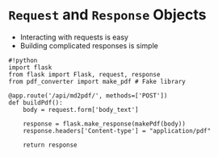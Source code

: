 <style type="text/css">
.highlighttable {
	line-height: 1.1em;
}
</style>

`Request` and `Response` Objects
================================

- Interacting with requests is easy
- Building complicated responses is simple

<!--  -->

	#!python
	import flask
	from flask import Flask, request, response
	from pdf_converter import make_pdf # Fake library

	@app.route('/api/md2pdf/', methods=['POST'])
	def buildPdf():
	    body = request.form['body_text']

	    response = flask.make_response(makePdf(body))
	    response.headers['Content-type'] = "application/pdf"

	    return response